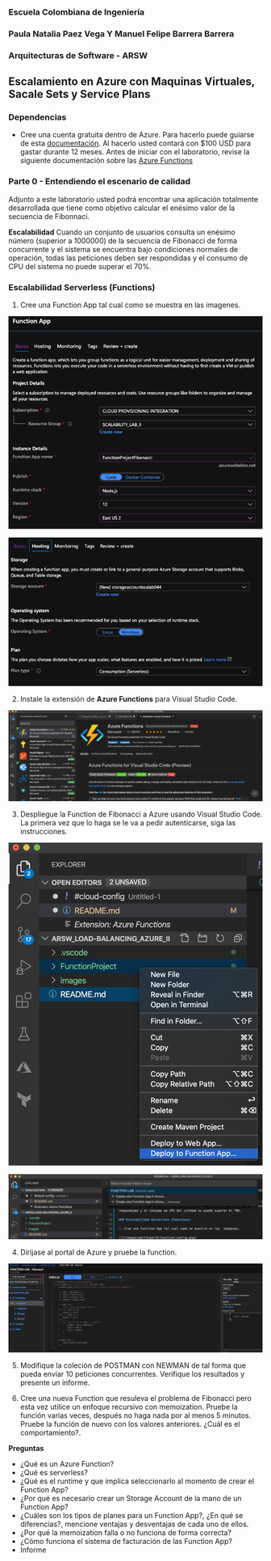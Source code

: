 ### Escuela Colombiana de Ingeniería
### Paula Natalia Paez Vega Y Manuel Felipe Barrera Barrera
### Arquitecturas de Software - ARSW

## Escalamiento en Azure con Maquinas Virtuales, Sacale Sets y Service Plans

### Dependencias
* Cree una cuenta gratuita dentro de Azure. Para hacerlo puede guiarse de esta [documentación](https://azure.microsoft.com/es-es/free/students/). Al hacerlo usted contará con $100 USD para gastar durante 12 meses.
Antes de iniciar con el laboratorio, revise la siguiente documentación sobre las [Azure Functions](https://www.c-sharpcorner.com/article/an-overview-of-azure-functions/)

### Parte 0 - Entendiendo el escenario de calidad

Adjunto a este laboratorio usted podrá encontrar una aplicación totalmente desarrollada que tiene como objetivo calcular el enésimo valor de la secuencia de Fibonnaci.

**Escalabilidad**
Cuando un conjunto de usuarios consulta un enésimo número (superior a 1000000) de la secuencia de Fibonacci de forma concurrente y el sistema se encuentra bajo condiciones normales de operación, todas las peticiones deben ser respondidas y el consumo de CPU del sistema no puede superar el 70%.

### Escalabilidad Serverless (Functions)

1. Cree una Function App tal cual como se muestra en las  imagenes.

![](images/part3/part3-function-config.png)

![](images/part3/part3-function-configii.png)

2. Instale la extensión de **Azure Functions** para Visual Studio Code.

![](images/part3/part3-install-extension.png)

3. Despliegue la Function de Fibonacci a Azure usando Visual Studio Code. La primera vez que lo haga se le va a pedir autenticarse, siga las instrucciones.

![](images/part3/part3-deploy-function-1.png)

![](images/part3/part3-deploy-function-2.png)

4. Dirijase al portal de Azure y pruebe la function.

![](images/part3/part3-test-function.png)

5. Modifique la coleción de POSTMAN con NEWMAN de tal forma que pueda enviar 10 peticiones concurrentes. Verifique los resultados y presente un informe.

6. Cree una nueva Function que resuleva el problema de Fibonacci pero esta vez utilice un enfoque recursivo con memoization. Pruebe la función varias veces, después no haga nada por al menos 5 minutos. Pruebe la función de nuevo con los valores anteriores. ¿Cuál es el comportamiento?.

**Preguntas**

* ¿Qué es un Azure Function?
* ¿Qué es serverless?
* ¿Qué es el runtime y que implica seleccionarlo al momento de crear el Function App?
* ¿Por qué es necesario crear un Storage Account de la mano de un Function App?
* ¿Cuáles son los tipos de planes para un Function App?, ¿En qué se diferencias?, mencione ventajas y desventajas de cada uno de ellos.
* ¿Por qué la memoization falla o no funciona de forma correcta?
* ¿Cómo funciona el sistema de facturación de las Function App?
* Informe

